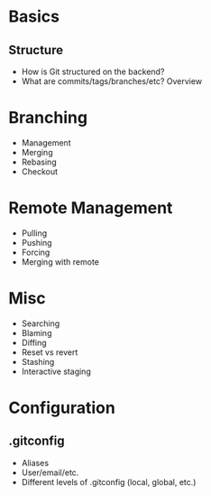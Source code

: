 # Basics

## Structure

- How is Git structured on the backend?
- What are commits/tags/branches/etc? Overview

# Branching

- Management
- Merging
- Rebasing
- Checkout

# Remote Management

- Pulling
- Pushing
- Forcing
- Merging with remote

# Misc

- Searching
- Blaming
- Diffing
- Reset vs revert
- Stashing
- Interactive staging

# Configuration

## .gitconfig

- Aliases
- User/email/etc.
- Different levels of .gitconfig (local, global, etc.) 


